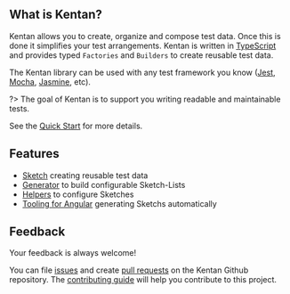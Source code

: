 ## What is Kentan?

Kentan allows you to create, organize and compose test data.
Once this is done it simplifies your test arrangements.
Kentan is written in [TypeScript](https://www.typescriptlang.org/) and provides typed `Factories` and `Builders` to create reusable test data.

The Kentan library can be used with any test framework you know ([Jest](https://jestjs.io/), [Mocha](https://mochajs.org/), [Jasmine](https://jasmine.github.io/), etc).

?> The goal of Kentan is to support you writing readable and maintainable tests.

See the [Quick Start](getting-started/quick-start.md) for more details.

## Features

- [Sketch](fundamentals/sketch.md) creating reusable test data
- [Generator](getting-started/quick-start?id=take-a-sketch-list) to build configurable Sketch-Lists
- [Helpers](fundamentals/sketch?id=handle-sketch-data) to configure Sketches
- [Tooling for Angular](angular-cli/schematics.md) generating Sketchs automatically

## Feedback

Your feedback is always welcome!

You can file [issues](https://github.com/kentan-official/kentan/issues) and create [pull requests](https://github.com/kentan-official/kentan/pulls) on the Kentan Github repository. The [contributing guide](https://github.com/kentan-official/kentan/blob/master/CONTRIBUTING.md) will help you contribute to this project.
